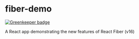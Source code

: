 # fiber-demo

[![Greenkeeper badge](https://badges.greenkeeper.io/benmvp/fiber-demo.svg)](https://greenkeeper.io/)

A React app demonstrating the new features of React Fiber (v16)
